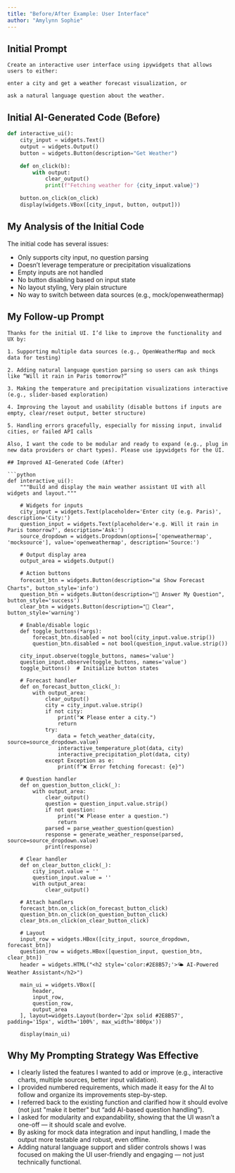 ```yaml
---
title: "Before/After Example: User Interface"
author: "Amylynn Sophie"
---
```



## Initial Prompt

```
Create an interactive user interface using ipywidgets that allows users to either:

enter a city and get a weather forecast visualization, or

ask a natural language question about the weather.
```

## Initial AI-Generated Code (Before)

```python
def interactive_ui():
    city_input = widgets.Text()
    output = widgets.Output()
    button = widgets.Button(description="Get Weather")

    def on_click(b):
        with output:
            clear_output()
            print(f"Fetching weather for {city_input.value}")

    button.on_click(on_click)
    display(widgets.VBox([city_input, button, output]))

```

## My Analysis of the Initial Code

The initial code has several issues:
- Only supports city input, no question parsing
- Doesn’t leverage temperature or precipitation visualizations
- Empty inputs are not handled
- No button disabling based on input state
- No layout styling,	Very plain structure
- No way to switch between data sources (e.g., mock/openweathermap)


## My Follow-up Prompt

```
Thanks for the initial UI. I’d like to improve the functionality and UX by:

1. Supporting multiple data sources (e.g., OpenWeatherMap and mock data for testing)

2. Adding natural language question parsing so users can ask things like “Will it rain in Paris tomorrow?”

3. Making the temperature and precipitation visualizations interactive (e.g., slider-based exploration)

4. Improving the layout and usability (disable buttons if inputs are empty, clear/reset output, better structure)

5. Handling errors gracefully, especially for missing input, invalid cities, or failed API calls

Also, I want the code to be modular and ready to expand (e.g., plug in new data providers or chart types). Please use ipywidgets for the UI.

## Improved AI-Generated Code (After)

```python
def interactive_ui():
    """Build and display the main weather assistant UI with all widgets and layout."""
    
    # Widgets for inputs
    city_input = widgets.Text(placeholder='Enter city (e.g. Paris)', description='City:')
    question_input = widgets.Text(placeholder='e.g. Will it rain in Paris tomorrow?', description='Ask:')
    source_dropdown = widgets.Dropdown(options=['openweathermap', 'mocksource'], value='openweathermap', description='Source:')
    
    # Output display area
    output_area = widgets.Output()

    # Action buttons
    forecast_btn = widgets.Button(description="📊 Show Forecast Charts", button_style='info')
    question_btn = widgets.Button(description="🧠 Answer My Question", button_style='success')
    clear_btn = widgets.Button(description="🧹 Clear", button_style='warning')

    # Enable/disable logic
    def toggle_buttons(*args):
        forecast_btn.disabled = not bool(city_input.value.strip())
        question_btn.disabled = not bool(question_input.value.strip())

    city_input.observe(toggle_buttons, names='value')
    question_input.observe(toggle_buttons, names='value')
    toggle_buttons()  # Initialize button states

    # Forecast handler
    def on_forecast_button_click(_):
        with output_area:
            clear_output()
            city = city_input.value.strip()
            if not city:
                print("❌ Please enter a city.")
                return
            try:
                data = fetch_weather_data(city, source=source_dropdown.value)
                interactive_temperature_plot(data, city)
                interactive_precipitation_plot(data, city)
            except Exception as e:
                print(f"❌ Error fetching forecast: {e}")

    # Question handler
    def on_question_button_click(_):
        with output_area:
            clear_output()
            question = question_input.value.strip()
            if not question:
                print("❌ Please enter a question.")
                return
            parsed = parse_weather_question(question)
            response = generate_weather_response(parsed, source=source_dropdown.value)
            print(response)

    # Clear handler
    def on_clear_button_click(_):
        city_input.value = ''
        question_input.value = ''
        with output_area:
            clear_output()

    # Attach handlers
    forecast_btn.on_click(on_forecast_button_click)
    question_btn.on_click(on_question_button_click)
    clear_btn.on_click(on_clear_button_click)

    # Layout
    input_row = widgets.HBox([city_input, source_dropdown, forecast_btn])
    question_row = widgets.HBox([question_input, question_btn, clear_btn])
    header = widgets.HTML("<h2 style='color:#2E8B57;'>🌤️ AI-Powered Weather Assistant</h2>")

    main_ui = widgets.VBox([
        header,
        input_row,
        question_row,
        output_area
    ], layout=widgets.Layout(border='2px solid #2E8B57', padding='15px', width='100%', max_width='800px'))

    display(main_ui)

```

## Why My Prompting Strategy Was Effective

- I clearly listed the features I wanted to add or improve (e.g., interactive charts, multiple sources, better input validation).
- I provided numbered requirements, which made it easy for the AI to follow and organize its improvements step-by-step.
- I referred back to the existing function and clarified how it should evolve (not just "make it better" but “add AI-based question handling”).
- I asked for modularity and expandability, showing that the UI wasn’t a one-off — it should scale and evolve.
- By asking for mock data integration and input handling, I made the output more testable and robust, even offline.
- Adding natural language support and slider controls shows I was focused on making the UI user-friendly and engaging — not just technically functional.
